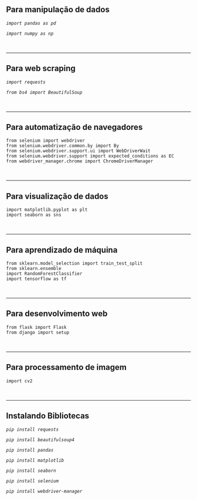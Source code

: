 ## Para manipulação de dados ## 
*``import pandas as pd``*

*``import numpy as np``*

<br>

---

## Para web scraping ##
*``import requests``*

*``from bs4 import BeautifulSoup``*

<br>

---

## Para automatização de navegadores ##
```
from selenium import webdriver
from selenium.webdriver.common.by import By
from selenium.webdriver.support.ui import WebDriverWait
from selenium.webdriver.support import expected_conditions as EC
from webdriver_manager.chrome import ChromeDriverManager
```


<br>

---

## Para visualização de dados ##
```
import matplotlib.pyplot as plt
import seaborn as sns
```

<br>

---

## Para aprendizado de máquina ##
```
from sklearn.model_selection import train_test_split 
from sklearn.ensemble 
import RandomForestClassifier 
import tensorflow as tf
```


<br>

---

## Para desenvolvimento web ##
```
from flask import Flask
from django import setup
```

<br>

---

## Para processamento de imagem ##
``import cv2``

<br>

---

## Instalando Bibliotecas ##


*`pip install requests`*

*`pip install beautifulsoup4`*

*`pip install pandas`*

*`pip install matplotlib`*

*`pip install seaborn`*

*`pip install selenium`*

*`pip install webdriver-manager`*


